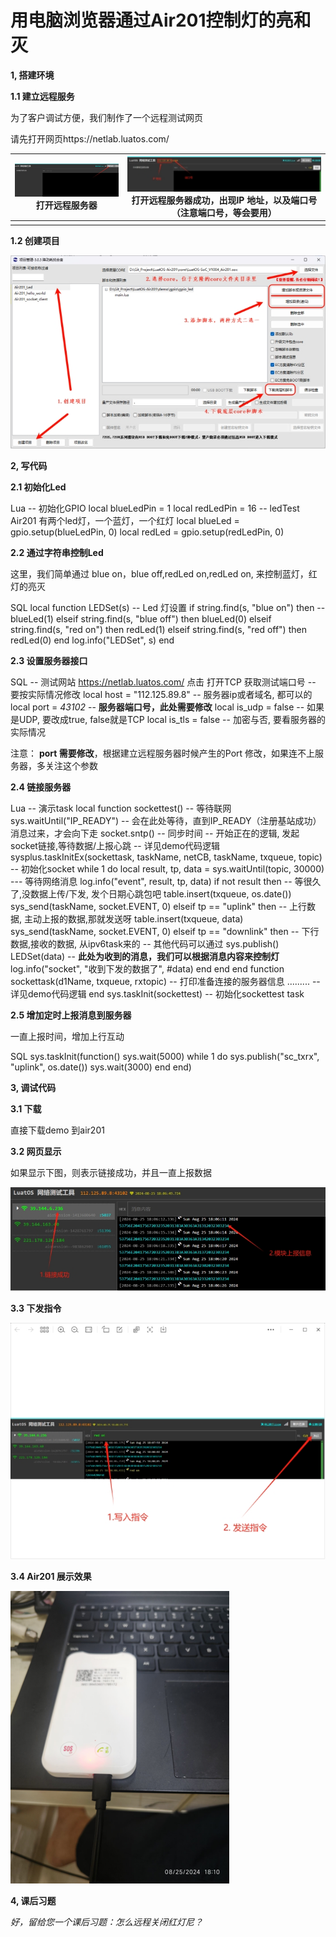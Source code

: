 # 用电脑浏览器通过Air201控制灯的亮和灭
**1, 搭建环境**

**1.1 建立远程服务**

为了客户调试方便，我们制作了一个远程测试网页

请先打开网页https://netlab.luatos.com/

| ![image](image/wps19.jpg) 打开远程服务器 | ![image](image/wps20.jpg) 打开远程服务器成功，出现IP 地址，以及端口号      （注意端口号，等会要用） |
| ------------------------------------------------------------ | ------------------------------------------------------------ |
|                                                              |                                                              |

**1.2 创建项目**

![image](image/wps21.jpg) 

**2, 写代码**

**2.1 初始化Led**

Lua -- 初始化GPIO local blueLedPin = 1 local redLedPin = 16  -- ledTest  Air201 有两个led灯，一个蓝灯，一个红灯 local blueLed = gpio.setup(blueLedPin, 0) local redLed = gpio.setup(redLedPin, 0) 

**2.2 通过字符串控制Led**

这里，我们简单通过 blue on，blue off,redLed on,redLed on, 来控制蓝灯，红灯的亮灭

SQL local function LEDSet(s)   -- Led 灯设置     if string.find(s, "blue on") then  --      blueLed(1)   elseif string.find(s, "blue off") then       blueLed(0)   elseif  string.find(s, "red on") then     redLed(1)   elseif  string.find(s, "red off") then     redLed(0)   end   log.info("LEDSet", s) end 

**2.3 设置服务器接口**

SQL -- 测试网站 https://netlab.luatos.com/ 点击 打开TCP 获取测试端口号 -- 要按实际情况修改 local host = "112.125.89.8" -- 服务器ip或者域名, 都可以的 local port = *43102*     -- **服务器端口号，此处需要修改** local is_udp = false     -- 如果是UDP, 要改成true, false就是TCP local is_tls = false     -- 加密与否, 要看服务器的实际情况

注意： **port 需要修改**，根据建立远程服务器时候产生的Port 修改，如果连不上服务器，多关注这个参数

**2.4  链接服务器**

Lua -- 演示task local function sockettest()   -- 等待联网   sys.waitUntil("IP_READY")  -- 会在此处等待，直到IP_READY（注册基站成功）消息过来，才会向下走    socket.sntp()  --  同步时间    -- 开始正在的逻辑, 发起socket链接,等待数据/上报心跳   -- 详见demo代码逻辑   sysplus.taskInitEx(sockettask, taskName, netCB, taskName, txqueue, topic) -- 初始化socket   while 1 do        local result, tp, data = sys.waitUntil(topic, 30000)    --- 等待网络消息     log.info("event", result, tp, data)     if not result then       -- 等很久了,没数据上传/下发, 发个日期心跳包吧       table.insert(txqueue, os.date())       sys_send(taskName, socket.EVENT, 0)     elseif tp == "uplink" then       -- 上行数据, 主动上报的数据,那就发送呀       table.insert(txqueue, data)       sys_send(taskName, socket.EVENT, 0)     elseif tp == "downlink" then       -- 下行数据,接收的数据, 从ipv6task来的       -- 其他代码可以通过 sys.publish()       LEDSet(data)         -- **此处为收到的消息，我们可以根据消息内容来控制灯**       log.info("socket", "收到下发的数据了", #data)     end   end end  function sockettask(d1Name, txqueue, rxtopic)   -- 打印准备连接的服务器信息   .........  -- 详见demo代码逻辑 end sys.taskInit(sockettest)  -- 初始化sockettest task

**2.5 增加定时上报消息到服务器**

一直上报时间，增加上行互动

SQL sys.taskInit(function()   sys.wait(5000)   while 1 do     sys.publish("sc_txrx", "uplink", os.date())     sys.wait(3000)   end end)

**3, 调试代码**

**3.1  下载**

 直接下载demo 到air201

**3.2  网页显示**

如果显示下图，则表示链接成功，并且一直上报数据

![image](image/wps22.jpg) 

**3.3  下发指令**

![image](image/wps23.jpg) 

**3.4  Air201 展示效果**

![image](image/wps24.png) 

**4, 课后习题**

*好，留给您一个课后习题：怎么远程关闭红灯尼？*

 
